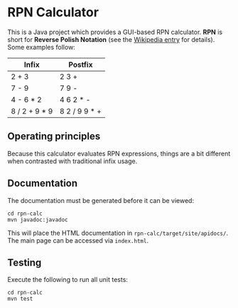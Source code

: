 # RPN Calculator
This is a Java project which provides a GUI-based RPN calculator.
__RPN__ is short for __Reverse Polish Notation__ (see the 
[Wikipedia entry](https://en.wikipedia.org/wiki/Reverse_Polish_notation)
for details). Some examples follow:

Infix | Postfix
----- | -------
2 + 3 | 2 3 +
7 - 9 | 7 9 -
4 - 6 * 2 | 4 6 2 * -
8 / 2 + 9 * 9 | 8 2 / 9 9 * +

## Operating principles
Because this calculator evaluates RPN expressions, things are a
bit different when contrasted with traditional infix usage.

## Documentation
The documentation must be generated before it can be viewed:
```shell
cd rpn-calc
mvn javadoc:javadoc
```
This will place the HTML documentation in `rpn-calc/target/site/apidocs/`.
The main page can be accessed via `index.html`.

## Testing
Execute the following to run all unit tests:
```shell
cd rpn-calc
mvn test
```